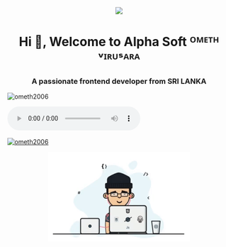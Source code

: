 
<p align=center width300>
<img src='https://i.ibb.co/c8rg2nm/Alpha.png'>
<p align =center/>
 <h1 align="center">Hi 👋, Welcome to Alpha Soft ᴼᴹᴱᵀᴴ ᵛᴵᴿᵁˢᴬᴿᴬ</h1>
<h3 align="center">A passionate frontend developer from SRI LANKA</h3>

<p align="left"> <img src="https://komarev.com/ghpvc/?username=ometh2006&label=Profile%20views&color=0e75b6&style=flat" alt="ometh2006" /> </p>
<audio controls>
  <source src="https://www.mboxdrive.com/551a924d-130d-43cb-a1c7-8ee69800f494%20(1).mp3" type="audio/ogg">
</audio>
<p align="left"> <a href="https://github.com/ryo-ma/github-profile-trophy"><img src="https://github-profile-trophy.vercel.app/?username=ometh2006" alt="ometh2006" /></a> </p>







  



<p align=center>
<img src="HG Data Base/ezgif.com-gif-maker (2).gif" width="320"/>
<p align=center>

